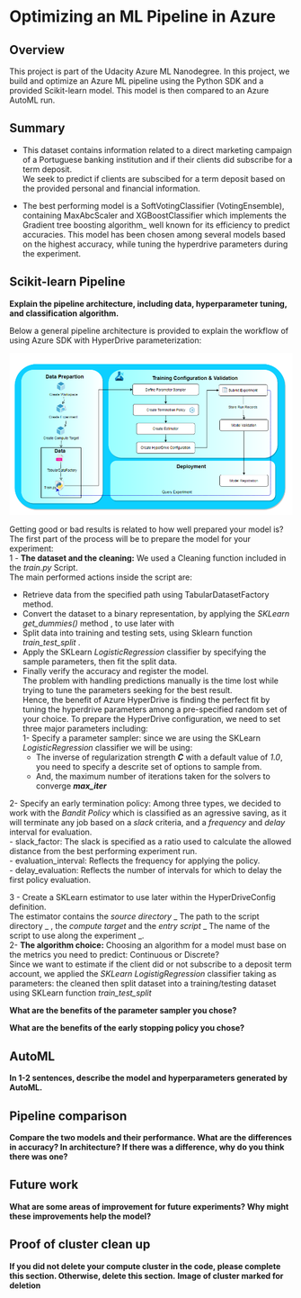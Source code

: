 # Optimizing an ML Pipeline in Azure

## Overview
This project is part of the Udacity Azure ML Nanodegree.
In this project, we build and optimize an Azure ML pipeline using the Python SDK and a provided Scikit-learn model.
This model is then compared to an Azure AutoML run.

## Summary
- This dataset contains information related to a direct marketing campaign of a Portuguese banking institution and if their clients did subscribe for a term deposit.<br>
We seek to predict if clients are subscibed for a term deposit based on the provided personal and financial information.

- The best performing model is a SoftVotingClassifier (VotingEnsemble), containing MaxAbcScaler and XGBoostClassifier which implements the Gradient tree boosting algorithm_  well known for its efficiency to predict accuracies. 
This model has been chosen among several models based on the highest accuracy, while tuning the hyperdrive parameters during the experiment.

## Scikit-learn Pipeline
**Explain the pipeline architecture, including data, hyperparameter tuning, and classification algorithm.**

Below a general pipeline architecture is provided to explain the workflow of using Azure SDK with HyperDrive parameterization:

![alt_text](SklearnPipelineArchitecture.PNG)

Getting good or bad results is related to how well prepared your model is? <br>
The first part of the process will be to prepare the model for your experiment:<br>
1 - **The dataset and the cleaning:** We used a Cleaning function included in the _train.py_ Script. <br>
The main performed actions inside the script are: <br>
   - Retrieve data from the specified path using TabularDatasetFactory method.<br>
   - Convert the dataset to a binary representation, by applying the _SKLearn get_dummies()_ method , to use later with <br>
   - Split data into training and testing sets, using Sklearn function  *train_test_split* .<br>
   - Apply the SKLearn _LogisticRegression_ classifier by specifying the sample parameters, then fit the split data.<br>
   - Finally verify the accuracy and register the model.<br>
The problem with handling predictions manually is the time lost while trying to tune the parameters seeking for the best result.<br>
Hence, the benefit of Azure HyperDrive is finding the perfect fit by tuning the hyperdrive parameters among a pre-specified random set of your choice.
To prepare the HyperDrive configuration, we need to set three major parameters including:<br>
   1- Specify a parameter sampler: since we are using the SKLearn _LogisticRegression_ classifier we will be using:<br>
      - The inverse of regularization strength _**C**_ with a default value of _1.0_, you need to specify a descrite set of options to sample from.<br>
      - And, the maximum number of iterations taken for the solvers to converge _**max_iter**_ <br>
      
   2- Specify an early termination policy: Among three types, we decided to work with the _Bandit Policy_ which is classified as an agressive saving, as it will terminate any job based on a _slack_ criteria, and a _frequency_ and _delay_ interval for evaluation. <br>
      - slack_factor: The slack is specified as a ratio used to calculate the allowed distance from the best performing experiment run.<br>
      - evaluation_interval: Reflects the frequency for applying the policy.<br>
      - delay_evaluation: Reflects the number of intervals for which to delay the first policy evaluation.<br>
      
   3 - Create a SKLearn estimator to use later within the HyperDriveConfig definition.<br>
The estimator contains the _source directory_ _ The path to the script directory _ , the _compute target_ and the _entry script_ _ The name of the script to use along the experiment _.<br>
2- **The algorithm choice:** Choosing an algorithm for a model must base on the metrics you need to predict: Continuous or Discrete?<br>
Since we want to estimate if the client did or not subscribe to a deposit term account, we applied the _SKLearn LogistigRegression_ classifier taking as parameters: the cleaned then split dataset into a training/testing dataset using SKLearn function *train_test_split* 
 

**What are the benefits of the parameter sampler you chose?**

**What are the benefits of the early stopping policy you chose?**

## AutoML
**In 1-2 sentences, describe the model and hyperparameters generated by AutoML.**

## Pipeline comparison
**Compare the two models and their performance. What are the differences in accuracy? In architecture? If there was a difference, why do you think there was one?**

## Future work
**What are some areas of improvement for future experiments? Why might these improvements help the model?**

## Proof of cluster clean up
**If you did not delete your compute cluster in the code, please complete this section. Otherwise, delete this section.**
**Image of cluster marked for deletion**
